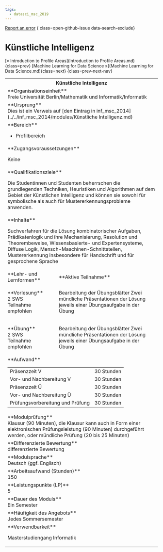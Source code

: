 ```yaml
---
tags:
  - datasci_msc_2019
---
```

[Report an error](https://github.com/SGSSGene/FUB-SUP/issues/new?title=Error%20in%20%22K%C3%BCnstliche%20Intelligenz%22&body=There%20seems%20to%20be%20an%20error%20in%20module%20%22K%C3%BCnstliche%20Intelligenz%22%2E%0A%0A%3CDescribe%20here%20a%20slightly%20more%20detailed%20description%20of%20what%20is%20wrong%3E&labels=bug)
{ class=open-github-issue data-search-exclude}

# Künstliche Intelligenz

[« Introduction to Profile Areas](Introduction to Profile Areas.md){class=prev}
[Machine Learning for Data Science »](Machine Learning for Data Science.md){class=next}
{class=prev-next-nav}

<table markdown id="moduledesc">
<tr markdown class="moduledesc_head"><th colspan="2">Künstliche Intelligenz </th></tr>
<tr markdown><td colspan="2">**Organisationseinheit**   <br>Freie Universität Berlin/Mathematik und Informatik/Informatik</td></tr>
<tr markdown><td colspan="2">**Ursprung**<br>Dies ist ein Verweis auf [den Eintrag in inf_msc_2014](../../inf_msc_2014/modules/Künstliche Intelligenz.md)</td></tr>
<tr markdown><td colspan="2">**Bereich**<br>


- Profilbereich

</td></tr>

<tr markdown><td colspan="2">**Zugangsvoraussetzungen** <br>

Keine


</td></tr>
<tr markdown><td colspan="2">**Qualifikationsziele**    <br>

Die Studentinnen und Studenten beherrschen die grundlegenden Techniken,
Heuristiken und Algorithmen auf dem Gebiet der Künstlichen Intelligenz und
können sie sowohl für symbolische als auch für Mustererkennungsprobleme
anwenden.


</td></tr>
<tr markdown><td colspan="2">**Inhalte**                <br>

Suchverfahren für die Lösung kombinatorischer Aufgaben, Prädikatenlogik und
ihre Mechanisierung, Resolution und Theorembeweise, Wissensbasierte- und
Expertensysteme, Diffuse Logik, Mensch-Maschinen-Schnittstellen,
Mustererkennung insbesondere für Handschrift und für gesprochene Sprache


</td></tr>

<tr markdown><td>**Lehr- und Lernformen**</td><td>**Aktive Teilnahme**</td></tr>
<tr markdown><td> **Vorlesung** <br>2 SWS <br> Teilnahme empfohlen</td><td>

Bearbeitung der Übungsblätter
Zwei mündliche Präsentationen der Lösung jeweils einer Übungsaufgabe in der Übung
</td></tr>
<tr markdown><td> **Übung** <br>2 SWS <br> Teilnahme empfohlen</td><td>

Bearbeitung der Übungsblätter
Zwei mündliche Präsentationen der Lösung jeweils einer Übungsaufgabe in der Übung
</td></tr>
<tr markdown><td colspan="2">**Aufwand**                <br>
<table class="aufwand_table">
<tr><td>Präsenzzeit V</td><td>30 Stunden</td></tr>
<tr><td>Vor- und Nachbereitung V</td><td>30 Stunden</td></tr>
<tr><td>Präsenzzeit Ü</td><td>30 Stunden</td></tr>
<tr><td>Vor- und Nachbereitung Ü</td><td>30 Stunden</td></tr>
<tr><td>Prüfungsvorbereitung und Prüfung</td><td>30 Stunden</td></tr>
</table>

</td></tr>
<tr markdown><td colspan="2">**Modulprüfung**             <br>Klausur (90 Minuten), die Klausur kann auch in Form einer elektronischen
Prüfungsleistung (90 Minuten) durchgeführt werden, oder mündliche Prüfung
(20 bis 25 Minuten)


</td></tr>
<tr markdown><td colspan="2">**Differenzierte Bewertung** <br>differenzierte Bewertung

</td></tr>
<tr markdown><td colspan="2">**Modulsprache**             <br>Deutsch (ggf. Englisch)</td></tr>
<tr markdown><td colspan="2">**Arbeitsaufwand (Stunden)** <br>150</td></tr>
<tr markdown><td colspan="2">**Leistungspunkte (LP)**     <br>5</td></tr>
<tr markdown><td colspan="2">**Dauer des Moduls**         <br>Ein Semester</td></tr>
<tr markdown><td colspan="2">**Häufigkeit des Angebots**  <br>Jedes Sommersemester</td></tr>
<tr markdown><td colspan="2">**Verwendbarkeit**           <br>

Masterstudiengang Informatik


</td></tr>

</table>
